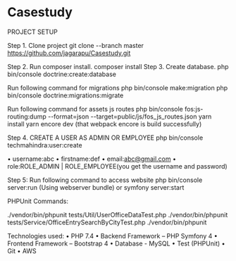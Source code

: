 # Casestudy

PROJECT SETUP

Step 1. Clone project 
git clone --branch master https://github.com/jagarapu/Casestudy.git

Step 2. Run composer install.
composer install
Step 3. Create database.
php bin/console doctrine:create:database

Run following command for migrations
php bin/console make:migration
php bin/console doctrine:migrations:migrate

Run following command for assets js routes
php bin/console fos:js-routing:dump --format=json --target=public/js/fos_js_routes.json
yarn install
yarn encore dev (that webpack encore is build successfully)


Step 4. CREATE A USER AS ADMIN OR EMPLOYEE
php bin/console techmahindra:user:create

• username:abc
• firstname:def
• email:abc@gmail.com
• role:ROLE_ADMIN | ROLE_EMPLOYEE(you get the username and password)

Step 5:
Run following command to access website
php bin/console server:run (Using webserver bundle)
or
symfony server:start

PHPUnit Commands:

./vendor/bin/phpunit tests/Util/UserOfficeDataTest.php
./vendor/bin/phpunit tests/Service/OfficeEntrySearchByCityTest.php
./vendor/bin/phpunit


Technologies used:
• PHP 7.4
•	Backend Framework – PHP Symfony 4
•	Frontend Framework – Bootstrap 4
•	Database - MySQL
•	Test (PHPUnit)
•	Git
• AWS
